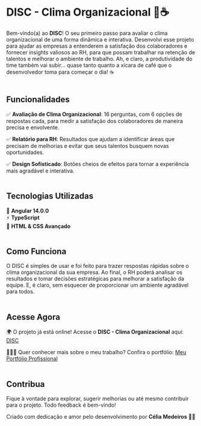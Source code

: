 # DISC - Clima Organizacional 🌟☕️

Bem-vindo(a) ao **DISC**! O seu primeiro passo para avaliar o clima organizacional de uma forma dinâmica e interativa. Desenvolvi esse projeto para ajudar as empresas a entenderem a satisfação dos colaboradores e fornecer insights valiosos ao RH, para que possam trabalhar na retenção de talentos e melhorar o ambiente de trabalho. Ah, e claro, a produtividade do time também vai subir… quase tanto quanto a xícara de café que o desenvolvedor toma para começar o dia! ☕️
<br><br>

## Funcionalidades

✅ **Avaliação de Clima Organizacional**: 16 perguntas, com 6 opções de respostas cada, para medir a satisfação dos colaboradores de maneira precisa e envolvente.

✅ **Relatório para RH**: Resultados que ajudam a identificar áreas que precisam de melhorias e evitar que seus talentos busquem novas oportunidades.

✅ **Design Sofisticado**: Botões cheios de efeitos para tornar a experiência mais agradável e interativa.
<br><br>

## Tecnologias Utilizadas

🚀 **Angular 14.0.0**  
⚡ **TypeScript**  
🎨 **HTML & CSS Avançado** 
<br><br>

## Como Funciona

O DISC é simples de usar e foi feito para trazer respostas rápidas sobre o clima organizacional da sua empresa. Ao final, o RH poderá analisar os resultados e tomar decisões estratégicas para melhorar a satisfação da equipe. E, é claro, sem esquecer de proporcionar um ambiente agradável para todos.
<br><br>

## Acesse Agora

🌍 O projeto já está online! Acesse o **DISC - Clima Organizacional** aqui: [DISC](https://tiexperient-disc.netlify.app/)

👩🏼‍💻 Quer conhecer mais sobre o meu trabalho? Confira o portfólio: [Meu Portfólio Profissional](https://ti-experient.netlify.app/)
<br><br>

## Contribua

Fique à vontade para explorar, sugerir melhorias ou até mesmo contribuir para o projeto. Todo feedback é bem-vindo!

Criado com dedicação e amor pelo desenvolvimento por **Célia Medeiros** 💛🚀
